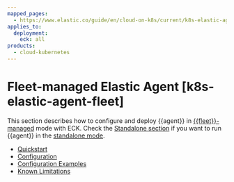 ```yaml
---
mapped_pages:
  - https://www.elastic.co/guide/en/cloud-on-k8s/current/k8s-elastic-agent-fleet.html
applies_to:
  deployment:
    eck: all
products:
  - cloud-kubernetes
---
```


# Fleet-managed Elastic Agent [k8s-elastic-agent-fleet]

This section describes how to configure and deploy {{agent}} in [{{fleet}}-managed](/reference/fleet/install-elastic-agents.md) mode with ECK. Check the [Standalone section](standalone-elastic-agent.md) if you want to run {{agent}} in the [standalone mode](/reference/fleet/install-standalone-elastic-agent.md).

* [Quickstart](quickstart-fleet.md)
* [Configuration](configuration-fleet.md)
* [Configuration Examples](configuration-examples-fleet.md)
* [Known Limitations](known-limitations.md)





